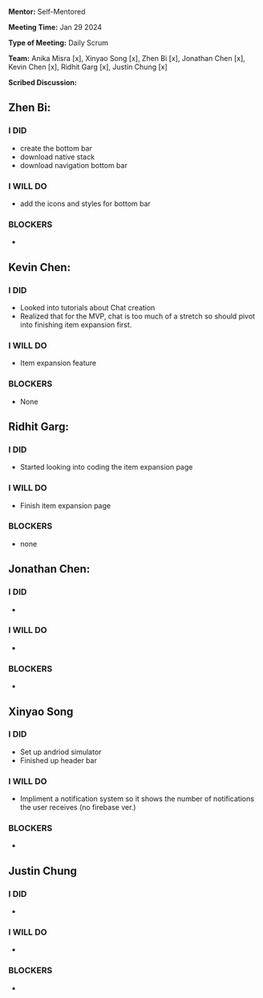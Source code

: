 **Mentor:** Self-Mentored

**Meeting Time:** Jan 29 2024

**Type of Meeting:** Daily Scrum

**Team:** Anika Misra [x], Xinyao Song [x], Zhen Bi [x], Jonathan Chen [x], Kevin Chen [x], Ridhit Garg [x], Justin Chung [x]

**Scribed Discussion:**

## **Zhen Bi:**  
### **I DID**  
- create the bottom bar
- download native stack
- download navigation bottom bar

### **I WILL DO**  
- add the icons and styles for bottom bar

### **BLOCKERS**  
- 

## **Kevin Chen:**  
### **I DID**  
- Looked into tutorials about Chat creation
- Realized that for the MVP, chat is too much of a stretch so should pivot into finishing item expansion first.

### **I WILL DO**  
- Item expansion feature

### **BLOCKERS**  
- None

## **Ridhit Garg:**  
### **I DID**  
- Started looking into coding the item expansion page

### **I WILL DO**  
- Finish item expansion page

### **BLOCKERS**  
- none

## **Jonathan Chen:**  
### **I DID**  
- 

### **I WILL DO**  
- 

### **BLOCKERS**  
- 

## **Xinyao Song**  
### **I DID**  
- Set up andriod simulator
- Finished up header bar

### **I WILL DO**  
- Impliment a notification system so it shows the number of notifications the user receives (no firebase ver.)

### **BLOCKERS**  
-

## **Justin Chung**  
### **I DID**  
- 

### **I WILL DO**  
- 

### **BLOCKERS**  
-
